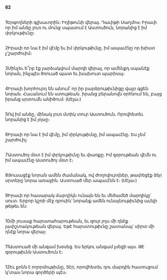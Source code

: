 **62**

\
1Երգողների գլխաւորին։ Իդիթունի վերայ. Դաւիթի Սաղմոս։ Իրաւի որ իմ անձը լուռ ու մունջ սպասում է Աստուծուն, նորանից է իմ փրկութիւնը։

\
2Իրաւի որ նա է իմ վէմը եւ իմ փրկութիւնը, իմ ապաւէնը որ խիստ չ’շարժուիմ։

\
3Մինչեւ ե՞րբ էք յարձակվում մարդի վերայ, որ ամենքդ սպանէք նորան, ինչպէս ծռուած պատ եւ խախուտ պարիսպ։

\
4Իրաւի խորհուրդ են անում՝ որ իր բարձրութիւնիցը վայր գցեն նորան. Հաւանում են ստութեան. իրանց բերանովն օրհնում են, բայց իրանց սրտումն անիծում։ (Սէլա։)

\
5Ով իմ անձը, մինակ լուռ մտիկ տուր Աստուծուն. Որովհետեւ նորանից է իմ յոյսը։

\
6Իրաւի որ նա է իմ վէմը, իմ փրկութիւնը, իմ ապաւէնը. Ես չեմ շարժուիլ։

\
7Աստուծոյ մօտ է իմ փրկութիւնը եւ փառքը. Իմ զօրութեան վէմն ու իմ ապաւէնը Աստուծոյ մօտ է։

\
8Յուսացէք նորան ամեն ժամանակ, ով ժողովուրդներ, թափեցէք ձեր սրտերը նորա առաջին. Աստուած մեր ապաւէնն է։ (Սէլա։)

\
9Իրաւի որ հասարակ մարդիկն ունայն են եւ մեծամեծ մարդիկը՝ սուտ. Երբոր կշռի մէջ դրուին՝ նորանք ամեն ունայնութիւնից աւելի թեթեւ են։

\
10մի յուսաք հարստահարութեան, եւ զուր յոյս մի դնէք յափշտակութեան վերայ. Եթէ հարստութիւնը շատանայ՝ սիրտ մի դնէք նորա վերայ։

\
11Աստուած մի անգամ խօսեց. Ես երկու անգամ լսեցի այս. Թէ զօրութիւնն Աստուծուն է։

\
12Եւ քոնն է ողորմութիւնը, Տէր, որովհետեւ դու մարդին հատուցում կ’տաս նորա գործերի պէս։
